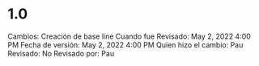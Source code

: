 # 1.0

Cambios: Creación de base line
Cuando fue Revisado: May 2, 2022 4:00 PM
Fecha de  versión: May 2, 2022 4:00 PM
Quien hizo el cambio: Pau
Revisado: No
Revisado por: Pau